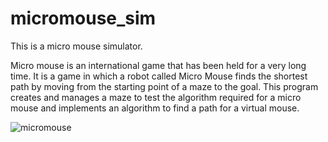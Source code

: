# micromouse_sim

This is a micro mouse simulator. 

Micro mouse is an international game that has been held for a very long time. It is a game in which a robot called Micro Mouse finds the shortest path by moving from the starting point of a maze to the goal. This program creates and manages a maze to test the algorithm required for a micro mouse and implements an algorithm to find a path for a virtual mouse.

![micromouse](https://github.com/GayeonJin/micromouse_sim/assets/146898483/ca5ec5d2-5e2c-42e3-bded-1b029dad349e)
